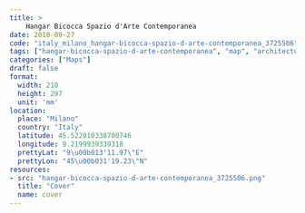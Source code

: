 ```yaml
---
title: > 
    Hangar Bicocca Spazio d'Arte Contemporanea
date: 2018-09-27
code: "italy_milano_hangar-bicocca-spazio-d-arte-contemporanea_3725506"
tags: ["hangar-bicocca-spazio-d-arte-contemporanea", "map", "architecture", "buildings", "Milano", "Italy"]
categories: ["Maps"]
draft: false
format:
  width: 210
  height: 297
  unit: 'mm'
location:
  place: "Milano"
  country: "Italy"
  latitude: 45.522010338700746
  longitude: 9.2199939339318
  prettyLat: "9\u00b013'11.97\"E"
  prettyLon: "45\u00b031'19.23\"N"
resources:
- src: "hangar-bicocca-spazio-d-arte-contemporanea_3725506.png"
  title: "Cover"
  name: cover
---
```

